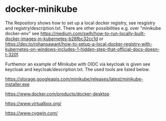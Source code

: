 # docker-minikube

The Repository shows how to set up a local docker registry, see resgistry and registry/description.txt. There are other possibilities e.g. over "minikube docker-env" see https://medium.com/swlh/how-to-run-locally-built-docker-images-in-kubernetes-b28fbc32cc1d or https://dev.to/rohansawant/how-to-setup-a-local-docker-registry-with-kubernetes-on-windows-includes-1-hidden-step-that-official-docs-doesn-t-320f.

Furthemor an example of Minikube with OIDC via keycloak is given see keycloak and keycloak/description.txt. The used tools are listed below.

https://storage.googleapis.com/minikube/releases/latest/minikube-installer.exe

https://www.docker.com/products/docker-desktop

https://www.virtualbox.org/

https://www.cygwin.com/
